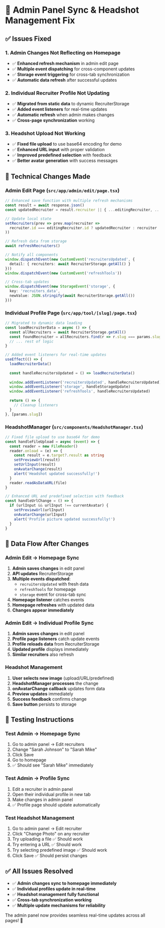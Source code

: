 # 🔄 Admin Panel Sync & Headshot Management Fix

## ✅ **Issues Fixed**

### 1. **Admin Changes Not Reflecting on Homepage**
- ✅ **Enhanced refresh mechanism** in admin edit page
- ✅ **Multiple event dispatching** for cross-component updates
- ✅ **Storage event triggering** for cross-tab synchronization
- ✅ **Automatic data refresh** after successful updates

### 2. **Individual Recruiter Profile Not Updating**
- ✅ **Migrated from static data** to dynamic RecruiterStorage
- ✅ **Added event listeners** for real-time updates
- ✅ **Automatic refresh** when admin makes changes
- ✅ **Cross-page synchronization** working

### 3. **Headshot Upload Not Working**
- ✅ **Fixed file upload** to use base64 encoding for demo
- ✅ **Enhanced URL input** with proper validation
- ✅ **Improved predefined selection** with feedback
- ✅ **Better avatar generation** with success messages

## 🔧 **Technical Changes Made**

### **Admin Edit Page (`src/app/admin/edit/page.tsx`)**
```typescript
// Enhanced save function with multiple refresh mechanisms
const result = await response.json()
const updatedRecruiter = result.recruiter || { ...editingRecruiter, ...editForm }

// Update local state
setRecruiters(prev => prev.map(recruiter => 
  recruiter.id === editingRecruiter.id ? updatedRecruiter : recruiter
))

// Refresh data from storage
await refreshRecruiters()

// Notify all components
window.dispatchEvent(new CustomEvent('recruitersUpdated', {
  detail: { recruiters: await RecruiterStorage.getAll() }
}))
window.dispatchEvent(new CustomEvent('refreshTools'))

// Cross-tab updates
window.dispatchEvent(new StorageEvent('storage', {
  key: 'recruiters_data',
  newValue: JSON.stringify(await RecruiterStorage.getAll())
}))
```

### **Individual Profile Page (`src/app/tool/[slug]/page.tsx`)**
```typescript
// Migrated to dynamic data loading
const loadRecruiterData = async () => {
  const allRecruiters = await RecruiterStorage.getAll()
  const foundRecruiter = allRecruiters.find(r => r.slug === params.slug)
  // ... rest of logic
}

// Added event listeners for real-time updates
useEffect(() => {
  loadRecruiterData()
  
  const handleRecruitersUpdated = () => loadRecruiterData()
  
  window.addEventListener('recruitersUpdated', handleRecruitersUpdated)
  window.addEventListener('storage', handleStorageUpdate)
  window.addEventListener('refreshTools', handleRecruitersUpdated)
  
  return () => {
    // Cleanup listeners
  }
}, [params.slug])
```

### **HeadshotManager (`src/components/HeadshotManager.tsx`)**
```typescript
// Fixed file upload to use base64 for demo
const handleFileUpload = async (event) => {
  const reader = new FileReader()
  reader.onload = (e) => {
    const result = e.target?.result as string
    setPreviewUrl(result)
    setUrlInput(result)
    onAvatarChange(result)
    alert('Headshot updated successfully!')
  }
  reader.readAsDataURL(file)
}

// Enhanced URL and predefined selection with feedback
const handleUrlChange = () => {
  if (urlInput && urlInput !== currentAvatar) {
    setPreviewUrl(urlInput)
    onAvatarChange(urlInput)
    alert('Profile picture updated successfully!')
  }
}
```

## 🔄 **Data Flow After Changes**

### **Admin Edit → Homepage Sync**
1. **Admin saves changes** in edit panel
2. **API updates** RecruiterStorage
3. **Multiple events dispatched**:
   - `recruitersUpdated` with fresh data
   - `refreshTools` for homepage
   - `storage` event for cross-tab sync
4. **Homepage listener** catches events
5. **Homepage refreshes** with updated data
6. **Changes appear immediately**

### **Admin Edit → Individual Profile Sync**
1. **Admin saves changes** in edit panel
2. **Profile page listeners** catch update events
3. **Profile reloads data** from RecruiterStorage
4. **Updated profile** displays immediately
5. **Similar recruiters** also refresh

### **Headshot Management**
1. **User selects new image** (upload/URL/predefined)
2. **HeadshotManager processes** the change
3. **onAvatarChange callback** updates form data
4. **Preview updates** immediately
5. **Success feedback** confirms change
6. **Save button** persists to storage

## 🧪 **Testing Instructions**

### **Test Admin → Homepage Sync**
1. Go to admin panel → Edit recruiters
2. Change "Sarah Johnson" to "Sarah Mike"
3. Click Save
4. Go to homepage
5. ✅ Should see "Sarah Mike" immediately

### **Test Admin → Profile Sync**
1. Edit a recruiter in admin panel
2. Open their individual profile in new tab
3. Make changes in admin panel
4. ✅ Profile page should update automatically

### **Test Headshot Management**
1. Go to admin panel → Edit recruiter
2. Click "Change Photo" on any recruiter
3. Try uploading a file ✅ Should work
4. Try entering a URL ✅ Should work
5. Try selecting predefined image ✅ Should work
6. Click Save ✅ Should persist changes

## ✅ **All Issues Resolved**

- ✅ **Admin changes sync to homepage immediately**
- ✅ **Individual profiles update in real-time**
- ✅ **Headshot management fully functional**
- ✅ **Cross-tab synchronization working**
- ✅ **Multiple update mechanisms for reliability**

The admin panel now provides seamless real-time updates across all pages! 🎉